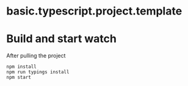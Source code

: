 # basic.typescript.project.template

# Build and start watch
  After pulling the project
  
    npm install
    npm run typings install
    npm start
